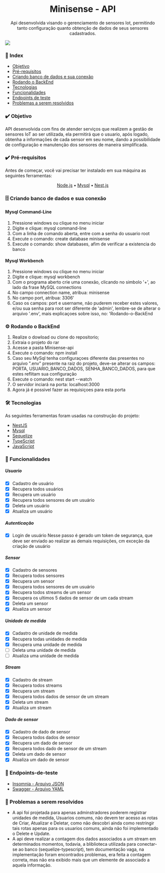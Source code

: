 <div align="center">
 <h1>Minisense - API</h1>
 <p>Api desenvolvida visando o gerenciamento de sensores Iot, permitindo tanto configuração quanto obtenção de dados de seus sensores cadastrados.</p>
</div>

<img src="https://img.shields.io/static/v1?label=License&message=MIT&color=7159c1&style=for-the-badge&logo=ghost"/>

### 📁 Index

- [Objetivo](#%EF%B8%8F-objetivo)
- [Pré-requisitos](#%EF%B8%8F-pré-requisitos)
- [Criando banco de dados e sua conexão](#%EF%B8%8F-criando-banco-de-dados-e-sua-conexão)
- [Rodando o BackEnd](#%EF%B8%8F-rodando-o-backend)
- [Tecnologias](#-tecnologias)
- [Funcionalidades](#-funcionalidades)
- [Endpoints de teste](#-endpoints-de-teste)
- [Problemas a serem resolvidos](#-problemas-a-serem-resolvidos)


### ✔️ Objetivo
<p> 
API desenvolvida com fins de atender serviços que realizem a gestão de sensores IoT ao ser utilizada, ela permitirá que o usuario, após logado, obtenha a informações de cada sensor em seu nome, dando a possibilidade de configuração e manutenção dos sensores de maneira simplificada.
<p>

### ✔️ Pré-requisitos
<p>Antes de começar, você vai precisar ter instalado em sua máquina as seguintes ferramentas:</p>
<p align="center">
	<a href="https://nodejs.org/en/">Node.js</a> •
 	<a href="https://dev.mysql.com/downloads/installer/">Mysql</a> •
 	<a href="https://docs.nestjs.com/">Nest.js</a> 
</p>

### 🗄️ Criando banco de dados e sua conexão
	
#### Mysql Command-Line
<ol>
	<li>Pressione windows ou clique no menu iniciar</li>
	<li>Digite e clique: mysql command-line</li>
	<li>Com a linha de comando aberta, entre com a senha do usuario root</li>
	<li>Execute o comando: create database minisense </li>
	<li>Execute o comando: show databases, afim de verificar a existencia do banco</li>	
</ol>

#### Mysql Workbench
<ol>
	<li>Pressione windows ou clique no menu iniciar</li>
	<li>Digite e clique: mysql workbench</li>
	<li>Com o programa aberto crie uma conexão, clicando no simbolo '+', ao lado da frase MySQL connections</li>
	<li>No campo connection name, atribua: minisense</li>
	<li>No campo port, atribua: 3306'</li>
 	<liNo campo username, atribua: root</li>
	<li>Caso os campos: port e username, não puderem receber estes valores, e/ou sua senha para root ser diferente de 'admin', lembre-se de alterar o arquivo '.env', mais explicaçoes sobre isso, no: 'Rodando-o-BackEnd </li>	
</ol>

### ⚙️ Rodando o BackEnd
<ol>
	<li>Realize o dowload ou clone do repositorio;</li>
	<li>Extraia o projeto do rar</li>
	<li>Acesse a pasta Minisense-api</li>
	<li>Execute o comando: npm install</li>
	<li>Caso seu MySql tenha configuraçoes diferente das presentes no arquivo ".env" presente na raiz do projeto, deve-se alterar os campos: PORTA, USUARIO_BANCO_DADOS, SENHA_BANCO_DADOS, para que estes reflitam sua configuração</li>
 	<li>Execute o comando: nest start --watch</li>
	<li>O servidor inciará na porta: localhost:3000 </li>
	<li>Agora já é possivel fazer as requisiçoes para esta porta</li>	
</ol>

### 🛠 Tecnologias

As seguintes ferramentas foram usadas na construção do projeto:

- [NestJS](https://nestjs.com/)
- [Mysql](https://www.mysql.com/)
- [Sequelize](https://sequelize.org/)
- [TypeScript](https://www.typescriptlang.org/)
- [JavaScript](https://www.javascript.com/)

### 📁 Funcionalidades
##### Usuario
- [x] Cadastro de usuário
- [x] Recupera todos usuários
- [x] Recupera um usuário
- [x] Recupera todos sensores de um usuário
- [x] Deleta um usuário
- [x] Atualiza um usuário
##### Autenticação
- [x] Login de usuário
Nesse passo é gerado um token de segurança, que deve ser enviado ao realizar as demais requisições, cm exceção da criação de usuário 
##### Sensor
- [x] Cadastro de sensores
- [x] Recupera todos sensores
- [x] Recupera um sensor
- [x] Recupera todos sensores de um usuário
- [x] Recupera todos streams de um sensor
- [x] Recupera os ultimos 5 dados de sensor de um cada stream
- [x] Deleta um sensor
- [x] Atualiza um sensor
##### Unidade de medida
- [x] Cadastro de unidade de medida
- [x] Recupera todas unidades de medida
- [x] Recupera uma unidade de medida
- [ ] Deleta uma unidade de medida
- [ ] Atualiza uma unidade de medida
##### Stream
- [x] Cadastro de stream
- [x] Recupera todos streams
- [x] Recupera um stream
- [x] Recupera todos dados de sensor de um stream
- [x] Deleta um stream
- [x] Atualiza um stream
##### Dado de sensor
- [x] Cadastro de dado de sensor
- [x] Recupera todos dados de sensor
- [x] Recupera um dado de sensor
- [x] Recupera todos dado de sensor de um stream
- [x] Deleta um dado de sensor
- [x] Atualiza um dado de sensor
### 🔴 Endpoints-de-teste
- [Insomnia - Arquivo JSON](https://drive.google.com/file/d/15Y7nrjibb1M7GrPjGxFm54aAi0bV7PEJ/view?usp=sharing)
- [Swagger - Arquivo YAML](https://drive.google.com/file/d/15y4VYSgS-tPTtMBIyCW-U1Xu7u59A5AJ/view?usp=sharing)

### 🔴 Problemas a serem resolvidos
- A api foi projetada para apenas adminstradores poderem registrar unidades de medida, Usuarios comums, não devem ter acesso as rotas de Criar, Atualizar e Deletar, como não descobri ainda como restringir tais rotas apenas para os usuarios comuns, ainda não foi implementado o Delete e Update.
- A api deve realizar a contagem dos dados associados a um stream em determinados momentos, todavia, a bliblioteca utilizada para conectar-se ao banco (sequelize-typescript), tem documentação vaga, na implementação foram encontrados problemas, era feita a contagem correta, mas não era exibido mais que um elemente de associado a aquela informação.
